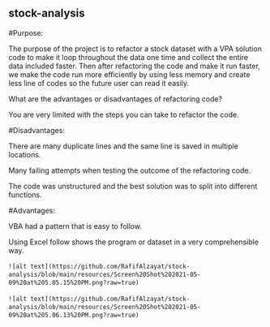 ## stock-analysis

#Purpose:
 
The purpose of the project is to refactor a stock dataset with a VPA solution code to make it loop throughout the data one time and collect the entire data included faster. Then after refactoring the code and make it run faster, we make the code run more efficiently by using less memory and create less line of codes so the future user can read it easily.

What are the advantages or disadvantages of refactoring code?

You are very limited with the steps you can take to refactor the code.

#Disadvantages:

There are many duplicate lines and the same line is saved in multiple locations.

Many failing attempts when testing the outcome of the refactoring code.

The code was unstructured and the best solution was to split into different functions.

#Advantages:

VBA had a pattern that is easy to follow.

Using Excel follow shows the program or dataset in a very comprehensible way.


    ![alt text](https://github.com/RafifAlzayat/stock-analysis/blob/main/resources/Screen%20Shot%202021-05-09%20at%205.05.15%20PM.png?raw=true)

    ![alt text](https://github.com/RafifAlzayat/stock-analysis/blob/main/resources/Screen%20Shot%202021-05-09%20at%205.06.13%20PM.png?raw=true)
